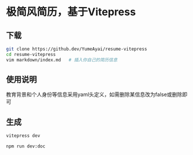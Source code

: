 # 极简风简历，基于Vitepress

## 下载

```bash
git clone https://github.dev/YumeAyai/resume-vitepress
cd resume-vitepress
vim markdown/index.md   # 插入你自己的简历信息
```
## 使用说明

教育背景和个人身份等信息采用yaml头定义，如需删除某信息改为false或删除即可

## 生成

```bash
vitepress dev
```

```bash
npm run dev:doc
```
